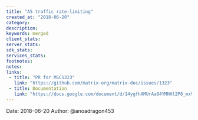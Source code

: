 ```yaml
---
title: "AS traffic rate-limiting"
created_at: "2018-06-20"
category:
description:
keywords: merged
client_stats:
server_stats:
sdk_stats:
services_stats:
footnotes:
notes:
links:
 - title: "PR for MSC1323"
   link: "https://github.com/matrix-org/matrix-doc/issues/1323"
 - title: Documentation
   link: "https://docs.google.com/document/d/14ygfhAMUrAa04YMHHl2P8_mxV3H2ntNq_-crmZizED0/edit?usp=sharing"
---
```

Date: 2018-06-20
Author: @anoadragon453

